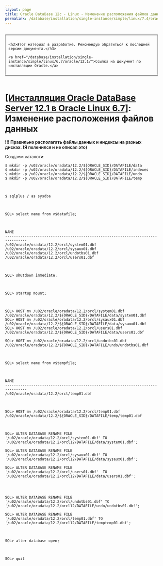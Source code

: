 ```yaml
---
layout: page
title: Oracle DataBase 12c - Linux - Изменение расположения файлов данных
permalink: /database/installation/single-instance/simple/linux/7.4/oracle/12.2/oracle-change-default-datafile-location/
---
```


<br/>

<div style="padding:10px; border:thin solid black;">

	<h3>Этот материал в разработке. Рекомендую обратиться к последней версии документа.</h3>

    <a href="/database/installation/single-instance/simple/linux/6.7/oracle/12.1/">Ссылка на документ по инсталляции Oracle.</a>

</div>

<br/>

# <a href="/database/installation/single-instance/simple/linux/6.7/oracle/12.1/">[Инсталляция Oracle DataBase Server 12.1 в Oracle Linux 6.7]</a>: Изменение расположения файлов данных


<strong>!!! Правильно располагать файлы данных и индексы на разных дисках. (Я поленился и не описал это)</strong>


Создаем каталоги:

	$ mkdir -p /u02/oracle/oradata/12.2/${ORACLE_SID}/DATAFILE/data
	$ mkdir -p /u02/oracle/oradata/12.2/${ORACLE_SID}/DATAFILE/indexes
	$ mkdir -p /u02/oracle/oradata/12.2/${ORACLE_SID}/DATAFILE/undo
	$ mkdir -p /u02/oracle/oradata/12.2/${ORACLE_SID}/DATAFILE/temp

<br/>

	$ sqlplus / as sysdba

<br/>

	SQL> select name from v$datafile;


<br/>

	NAME
	--------------------------------------------------------------------------------
    /u02/oracle/oradata/12.2/orcl/system01.dbf
    /u02/oracle/oradata/12.2/orcl/sysaux01.dbf
    /u02/oracle/oradata/12.2/orcl/undotbs01.dbf
    /u02/oracle/oradata/12.2/orcl/users01.dbf



<br/>

	SQL> shutdown immediate;


<br/>

    SQL> startup mount;


<br/>

	SQL> HOST mv /u02/oracle/oradata/12.2/orcl/system01.dbf /u02/oracle/oradata/12.2/${ORACLE_SID}/DATAFILE/data/system01.dbf
	SQL> HOST mv /u02/oracle/oradata/12.2/orcl/sysaux01.dbf /u02/oracle/oradata/12.2/${ORACLE_SID}/DATAFILE/data/sysaux01.dbf
	SQL> HOST mv /u02/oracle/oradata/12.2/orcl/users01.dbf /u02/oracle/oradata/12.2/${ORACLE_SID}/DATAFILE/data/users01.dbf

	SQL> HOST mv /u02/oracle/oradata/12.2/orcl/undotbs01.dbf /u02/oracle/oradata/12.2/${ORACLE_SID}/DATAFILE/undo/undotbs01.dbf

<br/>

	SQL> select name from v$tempfile;


<br/>

	NAME
	--------------------------------------------------------------------------------
	/u02/oracle/oradata/12.2/orcl/temp01.dbf


<br/>

	SQL> HOST mv /u02/oracle/oradata/12.2/orcl/temp01.dbf /u02/oracle/oradata/12.2/${ORACLE_SID}/DATAFILE/temp/temp01.dbf


<br/>


	SQL> ALTER DATABASE RENAME FILE '/u02/oracle/oradata/12.2/orcl/system01.dbf' TO '/u02/oracle/oradata/12.2/orcl12/DATAFILE/data/system01.dbf';

	SQL> ALTER DATABASE RENAME FILE '/u02/oracle/oradata/12.2/orcl/sysaux01.dbf' TO '/u02/oracle/oradata/12.2/orcl12/DATAFILE/data/sysaux01.dbf';

    SQL> ALTER DATABASE RENAME FILE '/u02/oracle/oradata/12.2/orcl/users01.dbf'  TO '/u02/oracle/oradata/12.2/orcl12/DATAFILE/data/users01.dbf';




	SQL> ALTER DATABASE RENAME FILE '/u02/oracle/oradata/12.2/orcl/undotbs01.dbf' TO '/u02/oracle/oradata/12.2/orcl12/DATAFILE/undo/undotbs01.dbf';

	SQL> ALTER DATABASE RENAME FILE '/u02/oracle/oradata/12.2/orcl/temp01.dbf' TO '/u02/oracle/oradata/12.2/orcl12/DATAFILE/temptemp01.dbf';


 <br/>

	SQL> alter database open;

<br/>

	SQL> quit
